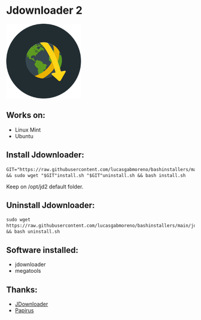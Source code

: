 # Jdownloader 2
<img src="preview.svg" width="200">

## Works on:
* Linux Mint
* Ubuntu

## Install Jdownloader:
```
GIT="https://raw.githubusercontent.com/lucasgabmoreno/bashinstallers/main/jdownloader/" && sudo wget "$GIT"install.sh "$GIT"uninstall.sh && bash install.sh
```
Keep on /opt/jd2 default folder.

## Uninstall Jdownloader:
```
sudo wget https://raw.githubusercontent.com/lucasgabmoreno/bashinstallers/main/jdownloader/uninstall.sh && bash uninstall.sh
```

## Software installed:
* jdownloader
* megatools

## Thanks:
* [JDownloader](https://jdownloader.org/)
* [Papirus](https://github.com/PapirusDevelopmentTeam)
